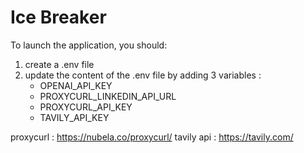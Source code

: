 # Ice Breaker

To launch the application, you should: 
1. create a .env file
2. update the content of the .env file by adding 3 variables : 
    - OPENAI_API_KEY
    - PROXYCURL_LINKEDIN_API_URL
    - PROXYCURL_API_KEY
    - TAVILY_API_KEY

proxycurl : https://nubela.co/proxycurl/
tavily api : https://tavily.com/